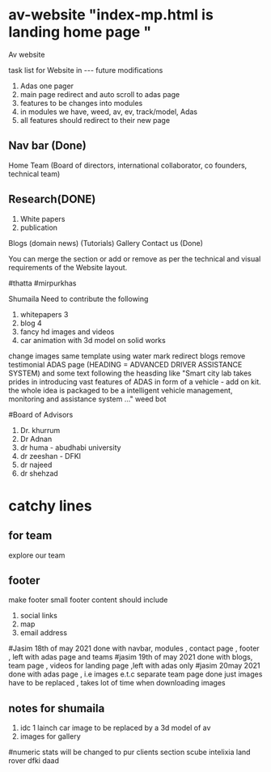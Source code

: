 # av-website  "index-mp.html is landing home page "
Av website

task list for Website in --- future modifications
1. Adas one pager
2. main page redirect and auto scroll to adas page
3. features to be changes into modules
4. in modules we have, weed, av, ev, track/model, Adas
5. all features should redirect to their new page

## Nav bar (Done)
Home
Team (Board of directors, international collaborator, co founders, technical team)

## Research(DONE)
1. White papers
2. publication

Blogs (domain news) (Tutorials)
Gallery
Contact us (Done)

You can merge the section or add or remove as per the technical and visual requirements of the Website layout.


#thatta
#mirpurkhas


Shumaila Need to contribute the following
1. whitepapers 3
2. blog 4
3. fancy hd images and videos 
4. car animation with 3d model on solid works




change images same template using water mark
redirect blogs
remove testimonial
ADAS page (HEADING = ADVANCED DRIVER ASSISTANCE SYSTEM)
and some text following the heasding like "Smart city lab takes prides in introducing vast features of ADAS in form of a vehicle - add on kit. the whole idea is packaged to be a intelligent vehicle management, monitoring and assistance system ..."
weed bot

#Board of Advisors
1. Dr. khurrum
2. Dr Adnan
3. dr huma - abudhabi university
4. dr zeeshan - DFKI 
5. dr najeed
6. dr shehzad

# catchy lines
## for team
explore our team

## footer 
make footer small
footer content should include 
1. social links
2. map
3. email address

#Jasim 18th of may 2021
done with navbar, modules , contact page , footer , left with adas page and teams 
#jasim 19th of may 2021
done with blogs, team page , videos for landing page ,left with adas only
#jasim 20may 2021 
done with adas page , i.e images e.t.c 
separate team page done just images have to be replaced , takes lot of time when downloading images 

## notes for shumaila
1. idc 1 lainch car image to be replaced by a 3d model of av
2. images for gallery


#numeric stats will be changed to pur clients section
scube
intelixia
land rover
dfki
daad
